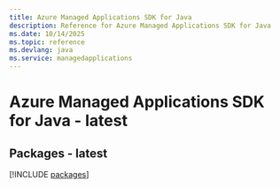 ```yaml
---
title: Azure Managed Applications SDK for Java
description: Reference for Azure Managed Applications SDK for Java
ms.date: 10/14/2025
ms.topic: reference
ms.devlang: java
ms.service: managedapplications
---
```

# Azure Managed Applications SDK for Java - latest
## Packages - latest
[!INCLUDE [packages](managed-applications-index.md)]